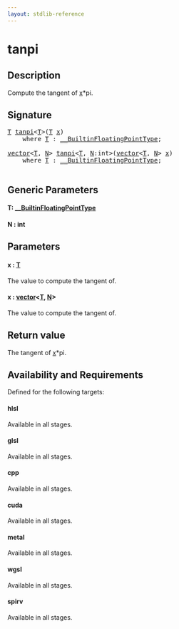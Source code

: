 ```yaml
---
layout: stdlib-reference
---
```


# tanpi

## Description

Compute the tangent of <span class='code'><a href="tanpi.html#decl-x" class="code_param">x</a>*pi</span>.



## Signature 

<pre>
<a href="tanpi.html#typeparam-T" class="code_type">T</a> <a href="tanpi.html">tanpi</a>&lt;<a href="tanpi.html#typeparam-T" class="code_type">T</a>&gt;(<a href="tanpi.html#typeparam-T" class="code_type">T</a> <a href="tanpi.html#decl-x" class="code_param">x</a>)
    <span class='code_keyword'>where</span> <a href="tanpi.html#typeparam-T" class="code_type">T</a> : <a href="../interfaces/0_builtinfloatingpointtype-029hm/index.html" class="code_type">__BuiltinFloatingPointType</a>;

<a href="../types/vector/index.html" class="code_type">vector</a>&lt;<a href="tanpi.html#typeparam-T" class="code_type">T</a>, <a href="tanpi.html#decl-N" class="code_var">N</a>&gt; <a href="tanpi.html">tanpi</a>&lt;<a href="tanpi.html#typeparam-T" class="code_type">T</a>, <a href="tanpi.html#decl-N" class="code_var">N</a>:<span class="code_keyword">int</span>&gt;(<a href="../types/vector/index.html" class="code_type">vector</a>&lt;<a href="tanpi.html#typeparam-T" class="code_type">T</a>, <a href="tanpi.html#decl-N" class="code_var">N</a>&gt; <a href="tanpi.html#decl-x" class="code_param">x</a>)
    <span class='code_keyword'>where</span> <a href="tanpi.html#typeparam-T" class="code_type">T</a> : <a href="../interfaces/0_builtinfloatingpointtype-029hm/index.html" class="code_type">__BuiltinFloatingPointType</a>;

</pre>

## Generic Parameters

####  <a id="typeparam-T"></a>T: [\_\_BuiltinFloatingPointType](../interfaces/0_builtinfloatingpointtype-029hm/index)
####  <a id="decl-N"></a>N  : int

## Parameters

####  <a id="decl-x"></a>x  : [T](tanpi#typeparam-T)
The value to compute the tangent of.

####  <a id="decl-x"></a>x  : [vector](../types/vector/index)\<[T](../types/vector/index#typeparam-T), [N](../types/vector/index#decl-N)\>
The value to compute the tangent of.


## Return value
The tangent of <span class='code'><a href="tanpi.html#decl-x" class="code_param">x</a>*pi</span>.


## Availability and Requirements

Defined for the following targets:

#### hlsl
Available in all stages.

#### glsl
Available in all stages.

#### cpp
Available in all stages.

#### cuda
Available in all stages.

#### metal
Available in all stages.

#### wgsl
Available in all stages.

#### spirv
Available in all stages.



